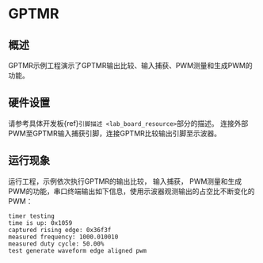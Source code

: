 # GPTMR

## 概述

GPTMR示例工程演示了GPTMR输出比较、输入捕获、PWM测量和生成PWM的功能。

## 硬件设置

请参考具体开发板{ref}`引脚描述 <lab_board_resource>`部分的描述。
连接外部PWM至GPTMR输入捕获引脚，连接GPTMR比较输出引脚至示波器。

## 运行现象

运行工程，示例依次执行GPTMR的输出比较， 输入捕获， PWM测量和生成PWM的功能，串口终端输出如下信息，使用示波器观测输出的占空比不断变化的PWM：
```console
timer testing
time is up: 0x1059
captured rising edge: 0x36f3f
measured frequency: 1000.010010
measured duty cycle: 50.00%
test generate waveform edge aligned pwm
```

